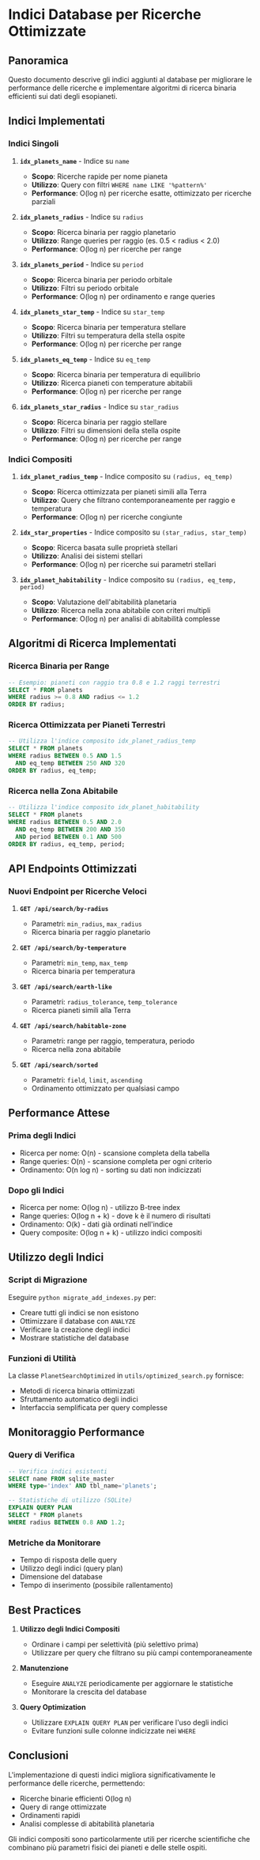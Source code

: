 # Indici Database per Ricerche Ottimizzate

## Panoramica

Questo documento descrive gli indici aggiunti al database per migliorare le performance delle ricerche e implementare algoritmi di ricerca binaria efficienti sui dati degli esopianeti.

## Indici Implementati

### Indici Singoli

1. **`idx_planets_name`** - Indice su `name`
   - **Scopo**: Ricerche rapide per nome pianeta
   - **Utilizzo**: Query con filtri `WHERE name LIKE '%pattern%'`
   - **Performance**: O(log n) per ricerche esatte, ottimizzato per ricerche parziali

2. **`idx_planets_radius`** - Indice su `radius`
   - **Scopo**: Ricerca binaria per raggio planetario
   - **Utilizzo**: Range queries per raggio (es. 0.5 < radius < 2.0)
   - **Performance**: O(log n) per ricerche per range

3. **`idx_planets_period`** - Indice su `period`
   - **Scopo**: Ricerca binaria per periodo orbitale
   - **Utilizzo**: Filtri su periodo orbitale
   - **Performance**: O(log n) per ordinamento e range queries

4. **`idx_planets_star_temp`** - Indice su `star_temp`
   - **Scopo**: Ricerca binaria per temperatura stellare
   - **Utilizzo**: Filtri su temperatura della stella ospite
   - **Performance**: O(log n) per ricerche per range

5. **`idx_planets_eq_temp`** - Indice su `eq_temp`
   - **Scopo**: Ricerca binaria per temperatura di equilibrio
   - **Utilizzo**: Ricerca pianeti con temperature abitabili
   - **Performance**: O(log n) per ricerche per range

6. **`idx_planets_star_radius`** - Indice su `star_radius`
   - **Scopo**: Ricerca binaria per raggio stellare
   - **Utilizzo**: Filtri su dimensioni della stella ospite
   - **Performance**: O(log n) per ricerche per range

### Indici Compositi

1. **`idx_planet_radius_temp`** - Indice composito su `(radius, eq_temp)`
   - **Scopo**: Ricerca ottimizzata per pianeti simili alla Terra
   - **Utilizzo**: Query che filtrano contemporaneamente per raggio e temperatura
   - **Performance**: O(log n) per ricerche congiunte

2. **`idx_star_properties`** - Indice composito su `(star_radius, star_temp)`
   - **Scopo**: Ricerca basata sulle proprietà stellari
   - **Utilizzo**: Analisi dei sistemi stellari
   - **Performance**: O(log n) per ricerche sui parametri stellari

3. **`idx_planet_habitability`** - Indice composito su `(radius, eq_temp, period)`
   - **Scopo**: Valutazione dell'abitabilità planetaria
   - **Utilizzo**: Ricerca nella zona abitabile con criteri multipli
   - **Performance**: O(log n) per analisi di abitabilità complesse

## Algoritmi di Ricerca Implementati

### Ricerca Binaria per Range
```sql
-- Esempio: pianeti con raggio tra 0.8 e 1.2 raggi terrestri
SELECT * FROM planets 
WHERE radius >= 0.8 AND radius <= 1.2 
ORDER BY radius;
```

### Ricerca Ottimizzata per Pianeti Terrestri
```sql
-- Utilizza l'indice composito idx_planet_radius_temp
SELECT * FROM planets 
WHERE radius BETWEEN 0.5 AND 1.5 
  AND eq_temp BETWEEN 250 AND 320
ORDER BY radius, eq_temp;
```

### Ricerca nella Zona Abitabile
```sql
-- Utilizza l'indice composito idx_planet_habitability
SELECT * FROM planets 
WHERE radius BETWEEN 0.5 AND 2.0 
  AND eq_temp BETWEEN 200 AND 350
  AND period BETWEEN 0.1 AND 500
ORDER BY radius, eq_temp, period;
```

## API Endpoints Ottimizzati

### Nuovi Endpoint per Ricerche Veloci

1. **`GET /api/search/by-radius`**
   - Parametri: `min_radius`, `max_radius`
   - Ricerca binaria per raggio planetario

2. **`GET /api/search/by-temperature`**
   - Parametri: `min_temp`, `max_temp`
   - Ricerca binaria per temperatura

3. **`GET /api/search/earth-like`**
   - Parametri: `radius_tolerance`, `temp_tolerance`
   - Ricerca pianeti simili alla Terra

4. **`GET /api/search/habitable-zone`**
   - Parametri: range per raggio, temperatura, periodo
   - Ricerca nella zona abitabile

5. **`GET /api/search/sorted`**
   - Parametri: `field`, `limit`, `ascending`
   - Ordinamento ottimizzato per qualsiasi campo

## Performance Attese

### Prima degli Indici
- Ricerca per nome: O(n) - scansione completa della tabella
- Range queries: O(n) - scansione completa per ogni criterio
- Ordinamento: O(n log n) - sorting su dati non indicizzati

### Dopo gli Indici
- Ricerca per nome: O(log n) - utilizzo B-tree index
- Range queries: O(log n + k) - dove k è il numero di risultati
- Ordinamento: O(k) - dati già ordinati nell'indice
- Query composite: O(log n + k) - utilizzo indici compositi

## Utilizzo degli Indici

### Script di Migrazione
Eseguire `python migrate_add_indexes.py` per:
- Creare tutti gli indici se non esistono
- Ottimizzare il database con `ANALYZE`
- Verificare la creazione degli indici
- Mostrare statistiche del database

### Funzioni di Utilità
La classe `PlanetSearchOptimized` in `utils/optimized_search.py` fornisce:
- Metodi di ricerca binaria ottimizzati
- Sfruttamento automatico degli indici
- Interfaccia semplificata per query complesse

## Monitoraggio Performance

### Query di Verifica
```sql
-- Verifica indici esistenti
SELECT name FROM sqlite_master 
WHERE type='index' AND tbl_name='planets';

-- Statistiche di utilizzo (SQLite)
EXPLAIN QUERY PLAN 
SELECT * FROM planets 
WHERE radius BETWEEN 0.8 AND 1.2;
```

### Metriche da Monitorare
- Tempo di risposta delle query
- Utilizzo degli indici (query plan)
- Dimensione del database
- Tempo di inserimento (possibile rallentamento)

## Best Practices

1. **Utilizzo degli Indici Compositi**
   - Ordinare i campi per selettività (più selettivo prima)
   - Utilizzare per query che filtrano su più campi contemporaneamente

2. **Manutenzione**
   - Eseguire `ANALYZE` periodicamente per aggiornare le statistiche
   - Monitorare la crescita del database

3. **Query Optimization**
   - Utilizzare `EXPLAIN QUERY PLAN` per verificare l'uso degli indici
   - Evitare funzioni sulle colonne indicizzate nei `WHERE`

## Conclusioni

L'implementazione di questi indici migliora significativamente le performance delle ricerche, permettendo:
- Ricerche binarie efficienti O(log n)
- Query di range ottimizzate
- Ordinamenti rapidi
- Analisi complesse di abitabilità planetaria

Gli indici compositi sono particolarmente utili per ricerche scientifiche che combinano più parametri fisici dei pianeti e delle stelle ospiti.